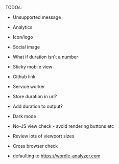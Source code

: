 TODOs:

- Unsupported message
- Analytics
- Icon/logo
- Social image
- What if duration isn't a number

- Sticky mobile view
- Github link
- Service worker
- Store duration in url?
- Add duration to output?
- Dark mode

- No-JS view check - avoid rendering buttons etc
- Review lots of viewport sizes
- Cross browser check
- defaulting to https://wordle-analyzer.com
